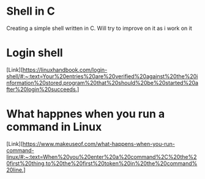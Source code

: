# Shell in C
Creating a simple shell written in C.
Will try to improve on it as i work on it

# Login shell
[Link][https://linuxhandbook.com/login-shell/#:~:text=Your%20entries%20are%20verified%20against%20the%20information%20stored,program%20that%20should%20be%20started%20after%20login%20succeeds.]

# What happnes when you run a command in Linux
[Link][https://www.makeuseof.com/what-happens-when-you-run-command-linux/#:~:text=When%20you%20enter%20a%20command%2C%20the%20first%20thing,to%20the%20first%20token%20in%20the%20command%20line.]